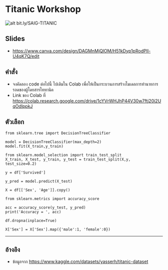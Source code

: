 # Titanic Workshop

![alt bit.ly/SAIG-TITANIC](https://saig-kmitl.github.io/titanic-workshop/saig-titanic-qr.jpg)

## Slides
* https://www.canva.com/design/DAGMnMjQlOM/H51kDyp1pRodPIl-U4qK7Q/edit 

## คำสั่ง
* จงคัดลอง code ต่อไปนี้ ไปเติมใน Colab เพื่อให้เป็นกระบวนการสร้างโมเดลการทำนายการรอดของผู้โดยสารไททานิค
* Link ของ Colab ที่  https://colab.research.google.com/drive/1cYVrWHJhP44V30w7ftj20i2UqOdlppkJ

## ตัวเลือก


```
from sklearn.tree import DecisionTreeClassifier

model = DecisionTreeClassifier(max_depth=2)
model.fit(X_train,y_train)
```


```
from sklearn.model_selection import train_test_split
X_train, X_test, y_train, y_test = train_test_split(X,y, test_size=0.2)
```



```
y = df['Survived']
```


```
y_pred = model.predict(X_test)
```


```
X = df[['Sex', 'Age']].copy()
```


```
from sklearn.metrics import accuracy_score

acc = accuracy_score(y_test, y_pred)
print('Accuracy = ', acc)
```



```
df.dropna(inplace=True)
```



```
X['Sex'] = X['Sex'].map({'male':1, 'female':0})
```

---
## อ้างอิง
* ข้อมูลจาก https://www.kaggle.com/datasets/yasserh/titanic-dataset
